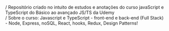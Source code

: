 / Repositório criado no intuito de estudos e anotações do curso javaScript e TypeScript do Básico ao avançado JS/TS da Udemy <br>
/ Sobre o curso: Javascript e TypeScript - front-end e back-end (Full Stack) - Node, Express, noSQL, React, hooks, Redux, Design Patterns!
